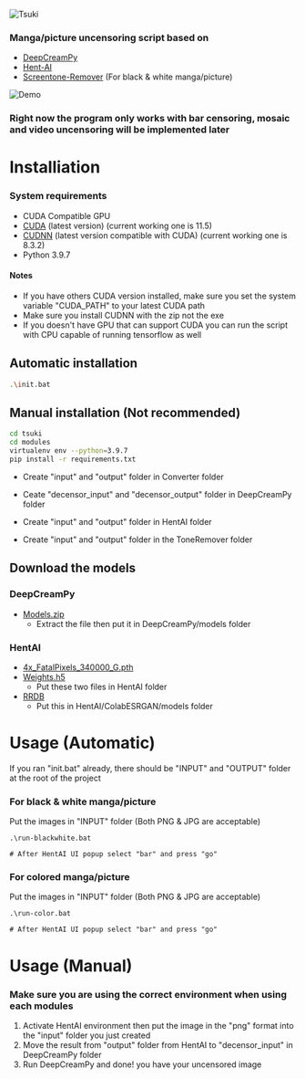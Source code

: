 ![Tsuki](https://user-images.githubusercontent.com/77166960/154808873-1bdd3aab-1aa4-4fcd-a3e6-17dfcde3b720.png)


### Manga/picture uncensoring script based on
- [DeepCreamPy](https://github.com/liaoxiong3x/DeepCreamPy)
- [Hent-AI](https://github.com/natethegreate/hent-AI)
- [Screentone-Remover](https://github.com/natethegreate/Screentone-Remover) (For black & white manga/picture)

![Demo](https://cdn.discordapp.com/attachments/858334807561863221/944618448540033064/test-output.png)

### Right now the program only works with bar censoring, mosaic and video uncensoring will be implemented later

# Installiation

### System requirements

- CUDA Compatible GPU
- [CUDA](https://developer.nvidia.com/cuda-downloads) (latest version) (current working one is 11.5)
- [CUDNN](https://developer.nvidia.com/rdp/cudnn-download) (latest version compatible with CUDA) (current working one is 8.3.2)
- Python 3.9.7

#### Notes

- If you have others CUDA version installed, make sure you set the system variable "CUDA_PATH" to your latest CUDA path
- Make sure you install CUDNN with the zip not the exe
- If you doesn't have GPU that can support CUDA you can run the script with CPU capable of running tensorflow as well

## Automatic installation

```bash
.\init.bat
```

## Manual installation (Not recommended)

```bash
cd tsuki
cd modules
virtualenv env --python=3.9.7
pip install -r requirements.txt
```

- Create "input" and "output" folder in Converter folder

- Ceate "decensor_input" and "decensor_output" folder in DeepCreamPy folder

- Create "input" and "output" folder in HentAI folder

- Create "input" and "output" folder in the ToneRemover folder

## Download the models

### DeepCreamPy
  - [Models.zip](https://drive.google.com/file/d/1ZJ5x-lVnouTv-OL8jp_ClDD1A7QgDwoa/view?usp=sharing)
    - Extract the file then put it in DeepCreamPy/models folder

### HentAI
  - [4x_FatalPixels_340000_G.pth](https://de-next.owncube.com/index.php/s/mDGmi7NgdyyQRXL)
  - [Weights.h5](https://www.dropbox.com/s/zvf6vbx3hnm9r31/weights268.zip?dl=0)
    - Put these two files in HentAI folder
  - [RRDB](https://drive.google.com/file/d/1pJ_T-V1dpb1ewoEra1TGSWl5e6H7M4NN/view) 
    - Put this in HentAI/ColabESRGAN/models folder

# Usage (Automatic)

If you ran "init.bat" already, there should be "INPUT" and "OUTPUT" folder at the root of the project

### For black & white manga/picture
Put the images in "INPUT" folder (Both PNG & JPG are acceptable)
```
.\run-blackwhite.bat

# After HentAI UI popup select "bar" and press "go"
```

### For colored manga/picture
Put the images in "INPUT" folder (Both PNG & JPG are acceptable)
```
.\run-color.bat

# After HentAI UI popup select "bar" and press "go"
```

# Usage (Manual)

### Make sure you are using the correct environment when using each modules
1. Activate HentAI environment then put the image in the "png" format into the "input" folder you just created
2. Move the result from "output" folder from HentAI to "decensor_input" in DeepCreamPy folder
3. Run DeepCreamPy and done! you have your uncensored image
